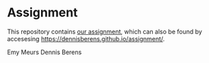 # Assignment
This repository contains <a href=https://github.com/dennisberens/assignment/blob/master/Emy%2Band%2BDennis%2BAssignment_DBE.ipynb>our assignment</a>, which can also be found by accesesing <a href=https://dennisberens.github.io/assignment/>https://dennisberens.github.io/assignment/</a>.

Emy Meurs
Dennis Berens
